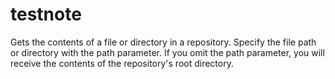 # testnote

Gets the contents of a file or directory in a repository. Specify the file path or directory with the path parameter. If you omit the path parameter, you will receive the contents of the repository's root directory.
